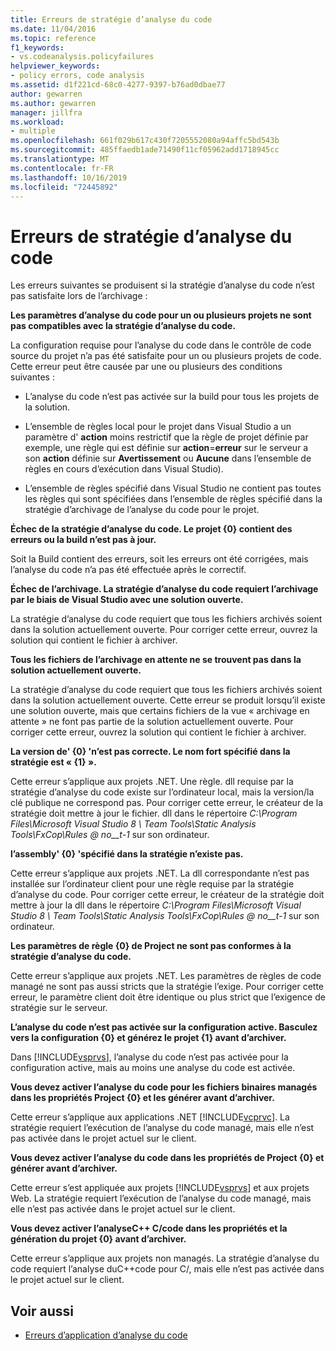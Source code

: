 ```yaml
---
title: Erreurs de stratégie d’analyse du code
ms.date: 11/04/2016
ms.topic: reference
f1_keywords:
- vs.codeanalysis.policyfailures
helpviewer_keywords:
- policy errors, code analysis
ms.assetid: d1f221cd-68c0-4277-9397-b76ad0dbae77
author: gewarren
ms.author: gewarren
manager: jillfra
ms.workload:
- multiple
ms.openlocfilehash: 661f029b617c430f7205552080a94affc5bd543b
ms.sourcegitcommit: 485ffaedb1ade71490f11cf05962add1718945cc
ms.translationtype: MT
ms.contentlocale: fr-FR
ms.lasthandoff: 10/16/2019
ms.locfileid: "72445892"
---
```

# <a name="code-analysis-policy-errors"></a>Erreurs de stratégie d’analyse du code

Les erreurs suivantes se produisent si la stratégie d’analyse du code n’est pas satisfaite lors de l’archivage :

**Les paramètres d’analyse du code pour un ou plusieurs projets ne sont pas compatibles avec la stratégie d’analyse du code.**

La configuration requise pour l’analyse du code dans le contrôle de code source du projet n’a pas été satisfaite pour un ou plusieurs projets de code. Cette erreur peut être causée par une ou plusieurs des conditions suivantes :

- L’analyse du code n’est pas activée sur la build pour tous les projets de la solution.

- L’ensemble de règles local pour le projet dans Visual Studio a un paramètre d' **action** moins restrictif que la règle de projet définie par exemple, une règle qui est définie sur **action**=**erreur** sur le serveur a son **action** définie sur **Avertissement** ou **Aucune** dans l’ensemble de règles en cours d’exécution dans Visual Studio).

- L’ensemble de règles spécifié dans Visual Studio ne contient pas toutes les règles qui sont spécifiées dans l’ensemble de règles spécifié dans la stratégie d’archivage de l’analyse du code pour le projet.

**Échec de la stratégie d’analyse du code. Le projet {0} contient des erreurs ou la build n’est pas à jour.**

Soit la Build contient des erreurs, soit les erreurs ont été corrigées, mais l’analyse du code n’a pas été effectuée après le correctif.

**Échec de l’archivage. La stratégie d’analyse du code requiert l’archivage par le biais de Visual Studio avec une solution ouverte.**

La stratégie d’analyse du code requiert que tous les fichiers archivés soient dans la solution actuellement ouverte. Pour corriger cette erreur, ouvrez la solution qui contient le fichier à archiver.

**Tous les fichiers de l’archivage en attente ne se trouvent pas dans la solution actuellement ouverte.**

La stratégie d’analyse du code requiert que tous les fichiers archivés soient dans la solution actuellement ouverte. Cette erreur se produit lorsqu’il existe une solution ouverte, mais que certains fichiers de la vue « archivage en attente » ne font pas partie de la solution actuellement ouverte. Pour corriger cette erreur, ouvrez la solution qui contient le fichier à archiver.

**La version de' {0} 'n’est pas correcte. Le nom fort spécifié dans la stratégie est « {1} ».**

Cette erreur s’applique aux projets .NET. Une règle. dll requise par la stratégie d’analyse du code existe sur l’ordinateur local, mais la version/la clé publique ne correspond pas. Pour corriger cette erreur, le créateur de la stratégie doit mettre à jour le fichier. dll dans le répertoire *C:\Program Files\Microsoft Visual Studio 8 \ Team Tools\Static Analysis Tools\FxCop\Rules @ no__t-1* sur son ordinateur.

**l’assembly' {0} 'spécifié dans la stratégie n’existe pas.**

Cette erreur s’applique aux projets .NET. La dll correspondante n’est pas installée sur l’ordinateur client pour une règle requise par la stratégie d’analyse du code. Pour corriger cette erreur, le créateur de la stratégie doit mettre à jour la dll dans le répertoire *C:\Program Files\Microsoft Visual Studio 8 \ Team Tools\Static Analysis Tools\FxCop\Rules @ no__t-1* sur son ordinateur.

**Les paramètres de règle {0} de Project ne sont pas conformes à la stratégie d’analyse du code.**

Cette erreur s’applique aux projets .NET. Les paramètres de règles de code managé ne sont pas aussi stricts que la stratégie l’exige. Pour corriger cette erreur, le paramètre client doit être identique ou plus strict que l’exigence de stratégie sur le serveur.

**L’analyse du code n’est pas activée sur la configuration active. Basculez vers la configuration {0} et générez le projet {1} avant d’archiver.**

Dans [!INCLUDE[vsprvs](../code-quality/includes/vsprvs_md.md)], l’analyse du code n’est pas activée pour la configuration active, mais au moins une analyse du code est activée.

**Vous devez activer l’analyse du code pour les fichiers binaires managés dans les propriétés Project {0} et les générer avant d’archiver.**

Cette erreur s’applique aux applications .NET [!INCLUDE[vcprvc](../code-quality/includes/vcprvc_md.md)]. La stratégie requiert l’exécution de l’analyse du code managé, mais elle n’est pas activée dans le projet actuel sur le client.

**Vous devez activer l’analyse du code dans les propriétés de Project {0} et générer avant d’archiver.**

Cette erreur s’est appliquée aux projets [!INCLUDE[vsprvs](../code-quality/includes/vsprvs_md.md)] et aux projets Web. La stratégie requiert l’exécution de l’analyse du code managé, mais elle n’est pas activée dans le projet actuel sur le client.

**Vous devez activer l’analyseC++ C/code dans les propriétés et la génération du projet {0} avant d’archiver.**

Cette erreur s’applique aux projets non managés. La stratégie d’analyse du code requiert l’analyse duC++code pour C/, mais elle n’est pas activée dans le projet actuel sur le client.

## <a name="see-also"></a>Voir aussi

- [Erreurs d’application d’analyse du code](../code-quality/code-analysis-application-errors.md)
